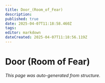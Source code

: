 ```yaml
---
title: Door_(Room_of_Fear)
description: 
published: true
date: 2025-04-07T11:18:58.460Z
tags: 
editor: markdown
dateCreated: 2025-04-07T11:18:56.119Z
---
```


# Door (Room of Fear)

*This page was auto-generated from structure.*